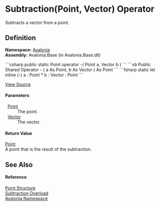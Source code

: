 # Subtraction(Point, Vector) Operator


Subtracts a vector from a point.



## Definition
**Namespace:** <a href="N_Avalonia">Avalonia</a>  
**Assembly:** Avalonia.Base (in Avalonia.Base.dll)

<Tabs groupId="api-code-preview">
<TabItem value="csharp" label="C#">
```csharp
public static Point operator -(
	Point a,
	Vector b
)
```
</TabItem>
<TabItem value="vb" label="VB">
```vb
Public Shared Operator - ( 
	a As Point,
	b As Vector
) As Point
```
</TabItem>
<TabItem value="fsharp" label="F#">
```fsharp
static let inline (-)
        a : Point * 
        b : Vector  : Point
```
</TabItem>
</Tabs>



<a href="https://github.com/AvaloniaUI/Avalonia/tree/master/src/Avalonia.Base/Point.cs#L132" title="View the source code">View Source</a>



#### Parameters
<dl><dt>  <a href="T_Avalonia_Point">Point</a></dt><dd>The point.</dd><dt>  <a href="T_Avalonia_Vector">Vector</a></dt><dd>The vector.</dd></dl>

#### Return Value
<a href="T_Avalonia_Point">Point</a>  
A point that is the result of the subtraction.

## See Also


#### Reference
<a href="T_Avalonia_Point">Point Structure</a>  
<a href="Overload_Avalonia_Point_op_Subtraction">Subtraction Overload</a>  
<a href="N_Avalonia">Avalonia Namespace</a>  

